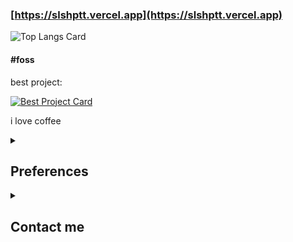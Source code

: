 ### [https://slshptt.vercel.app](https://slshptt.vercel.app)
![Top Langs Card](https://github-readme-stats.vercel.app/api/top-langs/?username=slashpotato&theme=catppuccin_mocha&border_radius=10&show_icons=true&layout=compact&hide=html,qmake,css&exclude_repo=dotfiles&border_color=b4befe)
#### #foss
best project:

[![Best Project Card](https://github-readme-stats.vercel.app/api/pin/?username=slashpotato&repo=potatoMusic&theme=catppuccin_mocha&border_radius=10&show_icons=true&show_owner=true&border_color=b4befe)](https://github.com/slashpotato/potatoMusic)

i love coffee

<details>
  <summary>
    <h2>Preferences</h2>
  </summary>

- Current OS: Void GNU/Linux

- OS history: Arch Linux, Void Linux, Debian, Artix Linux (runit), Void Linux

- Mobile OS: Android 14 (Xiaomi HyperOS, crDroid)

- WM: herbsluftwm

- DE: KDE Plasma 5

- Sound Server: PulseAudio 

- Graphical Server: X11

- Phones: POCO F5, Xiaomi 11 Lite 5G NE

- Theme: Catppuccin Mocha (Lavender)

- Icons: papirus-icon-theme

- SOC: AMD, mobile: Qualcomm

- Shell: zsh (with oh-my-zsh and oh-my-posh)

- Terminal: kitty

- Languages: 
  - TypeScript (85%)
  - C++ (25%)
  - Kotlin (10%)

- Frameworks:
  - TypeScript: Next.js (with tailwindcss)
  - C++: Qt

- IDE:
  - TypeScript: Visual Studio Code 
  - C++: Qt Creator
  - Kotlin: Android Studio Canary

- Music: ambient, rock and its flavours, russian rock, idm, alternative

- Messenger: Telegram, Discord

- Telegram client: Nekogram, 64Gram-Desktop

- Discord mod: mobile - Bunny, desktop - Vencord
</details>
<details>
  <summary>
    <h2>Contact me</h2>
  </summary>

- Telegram: [@slashpotato](https://t.me/slashpotato)

- Discord: @slashpotato

- OpenVK: [@slashpotato](https://ovk.to/slashpotato)

- Email: slashpotato@duck.com
</details>
